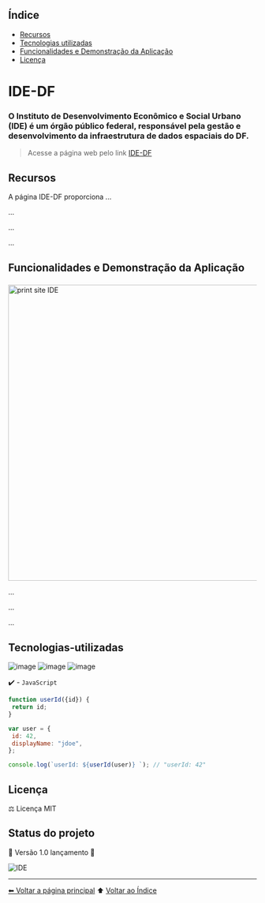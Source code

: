 ## Índice 

* [Recursos](#recursos)
* [Tecnologias utilizadas](#tecnologias-utilizadas)
* [Funcionalidades e Demonstração da Aplicação](#funcionalidades-e-demonstração-da-aplicação)
* [Licença](#licença)


# IDE-DF
### O Instituto de Desenvolvimento Econômico e Social Urbano (IDE) é um órgão público federal, responsável pela gestão e desenvolvimento da infraestrutura de dados espaciais do DF.
> Acesse a página web pelo link <a href="https://digeo-seduh.github.io/IDE" Target="_blank">IDE-DF</a>

## Recursos

A página IDE-DF proporciona ...

...

...

...


## Funcionalidades e Demonstração da Aplicação

###

<img src="https://raw.githubusercontent.com/DIGEO-SEDUH/IDE/main/assets/imagens/print-IDE-DF.png" min-width="400px" max-width="400px" width="600px" alt="print site IDE">


...

...

...


## Tecnologias-utilizadas

![image](https://img.shields.io/badge/html-FFD43B?style=for-the-badge&logo=html&logoColor=blue)
![image](https://img.shields.io/badge/css-20232A?style=for-the-badge&logo=css&logoColor=61DAFB)
![image](https://img.shields.io/badge/JavaScript-323330?style=for-the-badge&logo=javascript&logoColor=F7DF1E)

✔️ - ``JavaScript``


 ```js
 function userId({id}) {
  return id;
}

var user = {
  id: 42,
  displayName: "jdoe",
};

console.log(`userId: ${userId(user)} `); // "userId: 42"

```

## Licença

⚖ Licença MIT


## Status do projeto

:construction: Versão 1.0 lançamento :construction:

![IDE](https://github-readme-stats.vercel.app/api/pin/?username=DIGEO-SEDUH&repo=IDE)

---
[⬅ Voltar a página principal](https://github.com/DIGEO-SEDUH) ⬆️ [Voltar ao Índice](#índice)
